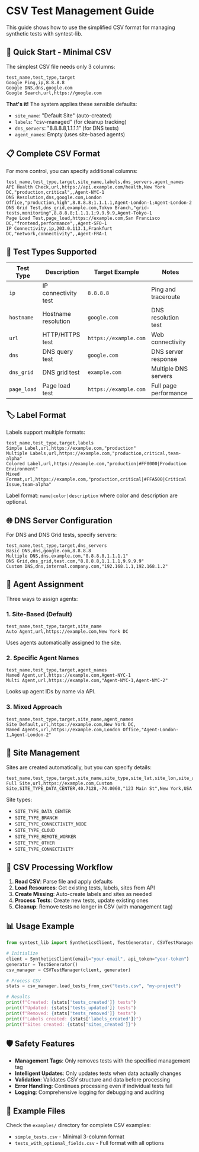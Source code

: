 # CSV Test Management Guide

This guide shows how to use the simplified CSV format for managing synthetic tests with syntest-lib.

## 🚀 Quick Start - Minimal CSV

The simplest CSV file needs only 3 columns:

```csv
test_name,test_type,target
Google Ping,ip,8.8.8.8
Google DNS,dns,google.com
Google Search,url,https://google.com
```

**That's it!** The system applies these sensible defaults:
- `site_name`: "Default Site" (auto-created)
- `labels`: "csv-managed" (for cleanup tracking)
- `dns_servers`: "8.8.8.8,1.1.1.1" (for DNS tests)
- `agent_names`: Empty (uses site-based agents)

## 📋 Complete CSV Format

For more control, you can specify additional columns:

```csv
test_name,test_type,target,site_name,labels,dns_servers,agent_names
API Health Check,url,https://api.example.com/health,New York DC,"production,critical",,Agent-NYC-1
DNS Resolution,dns,google.com,London Office,"production,high",8.8.8.8;1.1.1.1,Agent-London-1;Agent-London-2
DNS Grid Test,dns_grid,example.com,Tokyo Branch,"grid-tests,monitoring",8.8.8.8;1.1.1.1;9.9.9.9,Agent-Tokyo-1
Page Load Test,page_load,https://example.com,San Francisco DC,"frontend,performance",,Agent-SFO-1
IP Connectivity,ip,203.0.113.1,Frankfurt DC,"network,connectivity",,Agent-FRA-1
```

## 🎯 Test Types Supported

| Test Type | Description | Target Example | Notes |
|-----------|-------------|----------------|-------|
| `ip` | IP connectivity test | `8.8.8.8` | Ping and traceroute |
| `hostname` | Hostname resolution | `google.com` | DNS resolution test |
| `url` | HTTP/HTTPS test | `https://example.com` | Web connectivity |
| `dns` | DNS query test | `google.com` | DNS server response |
| `dns_grid` | DNS grid test | `example.com` | Multiple DNS servers |
| `page_load` | Page load test | `https://example.com` | Full page performance |

## 🏷️ Label Format

Labels support multiple formats:

```csv
test_name,test_type,target,labels
Simple Label,url,https://example.com,"production"
Multiple Labels,url,https://example.com,"production,critical,team-alpha"
Colored Label,url,https://example.com,"production|#FF0000|Production Environment"
Mixed Format,url,https://example.com,"production,critical|#FFA500|Critical Issue,team-alpha"
```

Label format: `name|color|description` where color and description are optional.

## 🌐 DNS Server Configuration

For DNS and DNS Grid tests, specify servers:

```csv
test_name,test_type,target,dns_servers
Basic DNS,dns,google.com,8.8.8.8
Multiple DNS,dns,example.com,"8.8.8.8,1.1.1.1"
DNS Grid,dns_grid,test.com,"8.8.8.8,1.1.1.1,9.9.9.9"
Custom DNS,dns,internal.company.com,"192.168.1.1,192.168.1.2"
```

## 🤖 Agent Assignment

Three ways to assign agents:

### 1. Site-Based (Default)
```csv
test_name,test_type,target,site_name
Auto Agent,url,https://example.com,New York DC
```
Uses agents automatically assigned to the site.

### 2. Specific Agent Names
```csv
test_name,test_type,target,agent_names
Named Agent,url,https://example.com,Agent-NYC-1
Multi Agent,url,https://example.com,"Agent-NYC-1,Agent-NYC-2"
```
Looks up agent IDs by name via API.

### 3. Mixed Approach
```csv
test_name,test_type,target,site_name,agent_names
Site Default,url,https://example.com,New York DC,
Named Agents,url,https://example.com,London Office,"Agent-London-1,Agent-London-2"
```

## 🏢 Site Management

Sites are created automatically, but you can specify details:

```csv
test_name,test_type,target,site_name,site_type,site_lat,site_lon,site_address,site_city,site_country
Full Site,url,https://example.com,Custom Site,SITE_TYPE_DATA_CENTER,40.7128,-74.0060,"123 Main St",New York,USA
```

Site types:
- `SITE_TYPE_DATA_CENTER`
- `SITE_TYPE_BRANCH`
- `SITE_TYPE_CONNECTIVITY_NODE`
- `SITE_TYPE_CLOUD`
- `SITE_TYPE_REMOTE_WORKER`
- `SITE_TYPE_OTHER`
- `SITE_TYPE_CONNECTIVITY`

## 🔄 CSV Processing Workflow

1. **Read CSV**: Parse file and apply defaults
2. **Load Resources**: Get existing tests, labels, sites from API
3. **Create Missing**: Auto-create labels and sites as needed
4. **Process Tests**: Create new tests, update existing ones
5. **Cleanup**: Remove tests no longer in CSV (with management tag)

## 📊 Usage Example

```python
from syntest_lib import SyntheticsClient, TestGenerator, CSVTestManager

# Initialize
client = SyntheticsClient(email="your-email", api_token="your-token")
generator = TestGenerator()
csv_manager = CSVTestManager(client, generator)

# Process CSV
stats = csv_manager.load_tests_from_csv("tests.csv", "my-project")

# Results
print(f"Created: {stats['tests_created']} tests")
print(f"Updated: {stats['tests_updated']} tests")
print(f"Removed: {stats['tests_removed']} tests")
print(f"Labels created: {stats['labels_created']}")
print(f"Sites created: {stats['sites_created']}")
```

## 🛡️ Safety Features

- **Management Tags**: Only removes tests with the specified management tag
- **Intelligent Updates**: Only updates tests when data actually changes
- **Validation**: Validates CSV structure and data before processing
- **Error Handling**: Continues processing even if individual tests fail
- **Logging**: Comprehensive logging for debugging and auditing

## 📁 Example Files

Check the `examples/` directory for complete CSV examples:
- `simple_tests.csv` - Minimal 3-column format
- `tests_with_optional_fields.csv` - Full format with all options